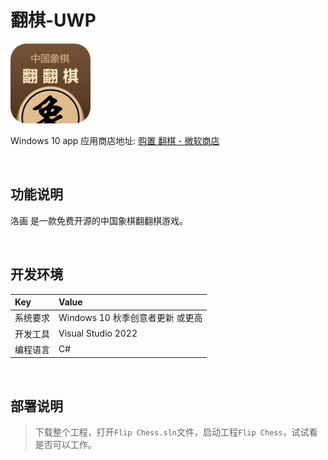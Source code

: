 # 翻棋-UWP

![](ScreenShot/logo.png)

 
 Windows 10 app 应用商店地址: 
[购置 翻棋 - 微软商店](https://www.microsoft.com/store/productId/9NWRWGKW5MK3)   


<br/>

## 功能说明

洛画 是一款免费开源的中国象棋翻翻棋游戏。


<br/>

## 开发环境

|Key|Value|
|:-|:-|
|系统要求| Windows 10 秋季创意者更新 或更高|
|开发工具|Visual Studio 2022|
|编程语言|C#|


<br/>

## 部署说明

> 下载整个工程，打开`Flip Chess.sln`文件，启动工程`Flip Chess`，试试看是否可以工作。
